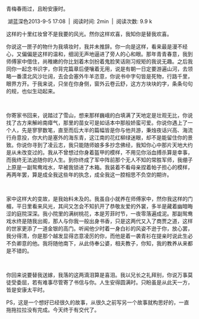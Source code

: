 青梅春雨过，且盼安康时。

 湖蓝深色2013-9-5 17:08  |  阅读时间: 2min  |  阅读次数: 9.9 k

这样的十里红妆曾不是我要的风光。然你这样欢喜，我知你是替我欢喜。

你说这一匣子的物什为我填妆时，我并未推辞。你一向是这样，看来最是漫不经心，又偏偏是这样的温和，细润无声地逼进了旁人的心和眼。那年青青春意，我到师傅家中借住，尚稚嫩的你比划着木剑扮着鬼脸笑话刚习规矩的我说无趣。之后我同你一起念书识字，你背完篇章后便嚷着无用，说是有朝一日定要游遍山河，去领略一番漠北风沙壮阔，去会会塞外牛羊恣意，你说书中字句皆是死物，行路千里，眼界方开。于我来说，只坐在你身侧，窗外云卷云舒，这方方块块的字，条条句句的规，也似生动起来。

 

你寄家书回来，说踏过了雪山，想来那样巍峨的白填满了天地定是壮观无比，你说找了古方来解岭南瘴气，那里的苗女可是如话本中那般娇蛮可爱。你说你遇上了一个人，先是寥寥数笔，直至而后大半的篇幅皆是你与他共游，秉烛夜话兴高、海流行舟意投，你大约是塞外的海东青，这江南的花红柳绿迷眼，却不是能留住你的景致。你说你寻到了凌云志，我只能随师娘多多抄念佛经，我知你心中那片天地大约是从未改变过的。我从不曾想过你身着盔甲的模样，不用见你浴血搏杀算是幸事，而我终无法追随你的人生。到你终成了军中阵前那个无人不知的常胜军师，我绷子上原是一副鸳鸯戏水，早被我锁进了木箱。我装着不看母亲捏着帕子担心的模样，再两年罢，算是成全我这些年的执念，成全我这一腔相思不负空的期许。

 

家中这样大的变故，是我始料未及的。我虽自小就养在师傅家中，然你我这样的门楣，平日里看来风光，其间又怎会不知扒开了恭敬友爱的外裳，多半是藏着幽暗晦涩的庭院深深。我小院里的满树桃花，本是芳菲时节，一夜零落遍成泥。那副鸳鸯戏水终是随我出阁，那人与你我一般出身书香，只是这两代又入了商贾之道，这样的世家更添了一道金银的高门。听闻他少时着一身白衫的风姿不逊于你，放心罢，我分得清，你是那个越发显得恣意凌厉的你，而他是着一袭青衫在提亲时说此生必不负卿意的他。我将随他南下，从此侍奉公婆，相夫教子，你知，我的教养从来都是不错的。

 

你回来说要替我送嫁，我落的这两滴泪算是喜泪。我以兄长之礼拜别，你说万事莫徒受委屈，若有难事尽管寄了书信与你。人生安得圆满时。只盼虽是从此天一方，皆是安康太平时。

PS，这是一个想好已经很久的故事，从很久之前写另一个故事就构思好的，一直拖拖拉拉没有完成。今天终于有交代了。
